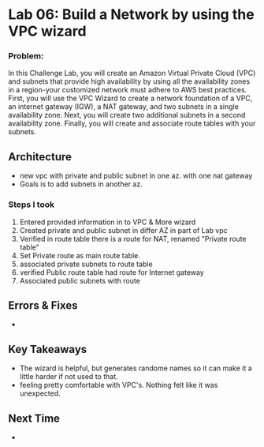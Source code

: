  # Lab 06: Build a Network by using the VPC wizard

### Problem: 

In this Challenge Lab, you will create an Amazon Virtual Private Cloud (VPC) and subnets that provide high availability by using all the availability zones in a region-your customized network must adhere to AWS best practices. First, you will use the VPC Wizard to create a network foundation of a VPC, an internet gateway (IGW), a NAT gateway, and two subnets in a single availability zone. Next, you will create two additional subnets in a second availability zone. Finally, you will create and associate route tables with your subnets.




## Architecture
- new vpc with private and public subnet in one az. with one nat gateway 
- Goals is to add subnets in another az. 
  

### Steps I took
1. Entered provided information in to VPC & More wizard
2. Created private and public subnet in differ AZ in part of Lab vpc
3. Verified in route table there is a route for NAT, renamed "Private route table" 
4. Set Private route as main route table. 
5. associated private subnets to route table
6. verified Public route table had route for Internet gateway
7. Associated public subnets with route



## Errors & Fixes
- 

## Key Takeaways
- The wizard is helpful, but generates randome names so it can make it a little harder if not used to that. 
- feeling pretty comfortable with VPC's. Nothing felt like it was unexpected. 

## Next Time
- 